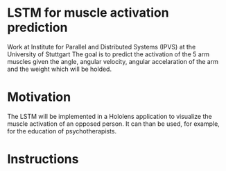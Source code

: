 # LSTM for muscle activation prediction
Work at Institute for Parallel and Distributed Systems (IPVS) at the University of Stuttgart
The goal is to predict the activation of the 5 arm muscles given the angle, angular velocity, angular accelaration of the arm and the weight which will be holded.
# Motivation
The LSTM will be implemented in a Hololens application to visualize the muscle activation of an opposed person. It can than be used, for example, for the education of psychotherapists.
# Instructions
